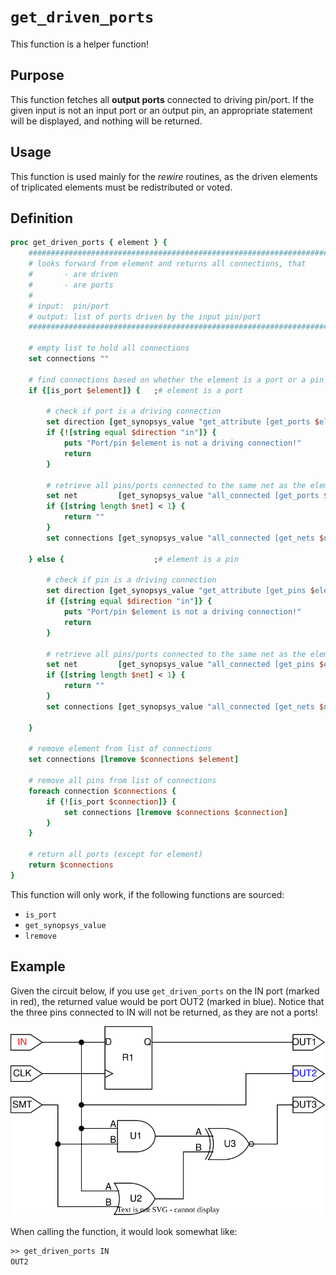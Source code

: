 # ```get_driven_ports```

This function is a helper function!

## Purpose

This function fetches all **output ports** connected to driving pin/port. If the given input is not an input port or an output pin, an appropriate statement will be displayed, and nothing will be returned.

## Usage

This function is used mainly for the *rewire* routines, as the driven elements of triplicated elements must be redistributed or voted.

## Definition

```tcl
proc get_driven_ports { element } {
    ##################################################################################
    # looks forward from element and returns all connections, that 
    #       - are driven
    #       - are ports
    #
    # input:  pin/port
    # output: list of ports driven by the input pin/port
    ##################################################################################

    # empty list to hold all connections
    set connections ""

    # find connections based on whether the element is a port or a pin
    if {[is_port $element]} {   ;# element is a port

        # check if port is a driving connection
        set direction [get_synopsys_value "get_attribute [get_ports $element] pin_direction"]
        if {![string equal $direction "in"]} {
            puts "Port/pin $element is not a driving connection!"
            return
        }

        # retrieve all pins/ports connected to the same net as the element
        set net         [get_synopsys_value "all_connected [get_ports $element]"]
        if {[string length $net] < 1} {
            return ""
        }
        set connections [get_synopsys_value "all_connected [get_nets $net]"]

    } else {                    ;# element is a pin

        # check if pin is a driving connection
        set direction [get_synopsys_value "get_attribute [get_pins $element] pin_direction"]
        if {[string equal $direction "in"]} {
            puts "Port/pin $element is not a driving connection!"
            return
        }

        # retrieve all pins/ports connected to the same net as the element
        set net         [get_synopsys_value "all_connected [get_pins $element]"]
        if {[string length $net] < 1} {
            return ""
        }
        set connections [get_synopsys_value "all_connected [get_nets $net]"]

    }

    # remove element from list of connections
    set connections [lremove $connections $element]

    # remove all pins from list of connections
    foreach connection $connections {
        if {![is_port $connection]} {
            set connections [lremove $connections $connection]
        }
    }

    # return all ports (except for element)
    return $connections
}
```

This function will only work, if the following functions are sourced:

* ```is_port```
* ```get_synopsys_value```
* ```lremove```

## Example

Given the circuit below, if you use ```get_driven_ports``` on the IN port (marked in red), the returned value would be port OUT2 (marked in blue). Notice that the three pins connected to IN will not be returned, as they are not a ports!

<picture>
  <source media="(prefers-color-scheme: dark)" srcset="../figures/dark-mode/helper_functions/get_driven_ports.drawio.svg">
  <img alt="get_driven_ports used on example circuit. Red textcolor indicates the input to the function call, and blue indicates the return." src="../figures/light-mode/helper_functions/get_driven_ports.drawio.svg">
</picture>

When calling the function, it would look somewhat like:

```tcl
>> get_driven_ports IN
OUT2
```
